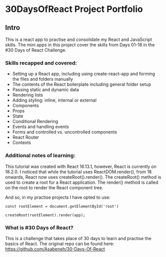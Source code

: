 # 30DaysOfReact Project Portfolio

## Intro

This is a react app to practise and consolidate my React and JavaScript skills. The mini apps in this project cover the skills from Days 01-18 in the #30 Days of React Challenge.

### Skills recapped and covered:

* Setting up a React app, including using create-react-app and forming the files and folders manually
* The contents of the React boilerplate including general folder setup
* Passing static and dynamic data
* Rendering lists
* Adding styling: inline, internal or external 
* Components
* Props
* State
* Conditional Rendering
* Events and handling events
* Forms and controlled vs. uncontrolled components
* React Router
* Contexts

### Additional notes of learning:

This tutorial was created with React 16.13.1, however, React is currently on 18.2.0.
I noticed that while the tutorial uses ReactDOM.render(), from 18 onwards, React now uses createRoot().render().
The createRoot() method is used to create a root for a React application.
The render() method is called on the root to render the React component tree. 

And so, in my practise projects I have opted to use:

`const rootElement = document.getElementById('root')`

`createRoot(rootElement).render(app);`

### What is #30 Days of React?

This is a challenge that takes place of 30 days to learn and practise the basics of React. The original repo can be found here: https://github.com/Asabeneh/30-Days-Of-React 